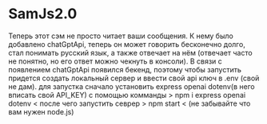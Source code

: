 # SamJs2.0
Теперь этот сэм не просто читает ваши сообщения. К нему было добавлено chatGptApi, теперь он может говорить бесконечно долго, стал понимать русский язык, а также отвечает на нём (отвечает часто не понятно, но его ответ можно чекнуть в консоли). В связи с появлением chatGptApi появился бекенд, поэтому чтобы запустить придется создать локальный сервер и ввести свой api ключ в .env (свой не дам).
для запустка сначало установить express openai dotenv(в него вписать свой API_KEY) с помощью комманды > npm i express openai dotenv < после чего запустить севрер > npm start < (не забывайте что вам нужен node.js)
